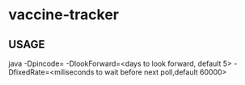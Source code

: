 # vaccine-tracker

## USAGE
java -Dpincode=<pincode> -DlookForward=<days to look forward, default 5> -DfixedRate=<miliseconds to wait before next poll,default 60000> <path to jar>